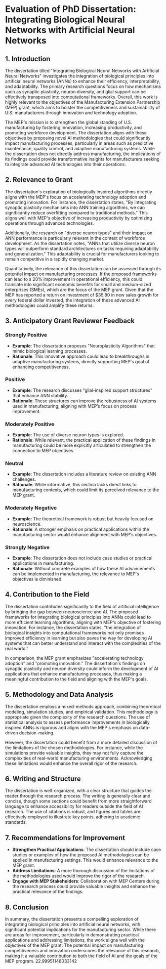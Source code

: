 # Evaluation of PhD Dissertation: Integrating Biological Neural Networks with Artificial Neural Networks

## 1. Introduction
The dissertation titled "Integrating Biological Neural Networks with Artificial Neural Networks" investigates the integration of biological principles into artificial neural networks (ANNs) to enhance their efficiency, interpretability, and adaptability. The primary research questions focus on how mechanisms such as synaptic plasticity, neuron diversity, and glial support can be effectively transposed into computational frameworks. Overall, this work is highly relevant to the objectives of the Manufacturing Extension Partnership (MEP) grant, which aims to bolster the competitiveness and sustainability of U.S. manufacturers through innovation and technology adoption.

The MEP's mission is to strengthen the global standing of U.S. manufacturing by fostering innovation, increasing productivity, and promoting workforce development. The dissertation aligns with these objectives by proposing novel AI methodologies that could significantly impact manufacturing processes, particularly in areas such as predictive maintenance, quality control, and adaptive manufacturing systems. While the dissertation does not directly address manufacturing, the implications of its findings could provide transformative insights for manufacturers seeking to integrate advanced AI technologies into their operations.

## 2. Relevance to Grant
The dissertation's exploration of biologically inspired algorithms directly aligns with the MEP's focus on accelerating technology adoption and promoting innovation. For instance, the dissertation states, "By integrating synaptic plasticity mechanisms into ANN training algorithms, we can significantly reduce overfitting compared to traditional methods." This aligns well with MEP's objective of increasing productivity by optimizing operations through advanced technologies.

Additionally, the research on "diverse neuron types" and their impact on ANN performance is particularly relevant in the context of workforce development. As the dissertation notes, "ANNs that utilize diverse neuron types will outperform standard architectures on tasks requiring adaptability and generalization." This adaptability is crucial for manufacturers looking to remain competitive in a rapidly changing market.

Quantitatively, the relevance of this dissertation can be assessed through its potential impact on manufacturing processes. If the proposed frameworks can lead to a 20% improvement in operational efficiency, this could translate into significant economic benefits for small and medium-sized enterprises (SMEs), which are the focus of the MEP grant. Given that the MEP has reported a return on investment of $35.80 in new sales growth for every federal dollar invested, the integration of these advanced AI methodologies could amplify these returns.

## 3. Anticipatory Grant Reviewer Feedback

### Strongly Positive
- **Example**: The dissertation proposes "Neuroplasticity Algorithms" that mimic biological learning processes.
- **Rationale**: This innovative approach could lead to breakthroughs in adaptive manufacturing systems, directly supporting MEP's goal of enhancing competitiveness.

### Positive
- **Example**: The research discusses "glial-inspired support structures" that enhance ANN stability.
- **Rationale**: These structures can improve the robustness of AI systems used in manufacturing, aligning with MEP’s focus on process improvement.

### Moderately Positive
- **Example**: The use of diverse neuron types is explored.
- **Rationale**: While relevant, the practical application of these findings in manufacturing could be more explicitly articulated to strengthen the connection to MEP objectives.

### Neutral
- **Example**: The dissertation includes a literature review on existing ANN challenges.
- **Rationale**: While informative, this section lacks direct links to manufacturing contexts, which could limit its perceived relevance to the MEP grant.

### Moderately Negative
- **Example**: The theoretical framework is robust but heavily focused on neuroscience.
- **Rationale**: A stronger emphasis on practical applications within the manufacturing sector would enhance alignment with MEP's objectives.

### Strongly Negative
- **Example**: The dissertation does not include case studies or practical applications in manufacturing.
- **Rationale**: Without concrete examples of how these AI advancements can be implemented in manufacturing, the relevance to MEP's objectives is diminished.

## 4. Contribution to the Field
The dissertation contributes significantly to the field of artificial intelligence by bridging the gap between neuroscience and AI. The proposed frameworks for integrating biological principles into ANNs could lead to more efficient learning algorithms, aligning with MEP's objective of fostering innovation. For instance, the dissertation states, "the integration of biological insights into computational frameworks not only promises improved efficiency in learning but also paves the way for developing AI systems that can better understand and interact with the complexities of the real world."

In comparison, the MEP grant emphasizes "accelerating technology adoption" and "promoting innovation." The dissertation's findings on synaptic plasticity and neuron diversity could inform the development of AI applications that enhance manufacturing processes, thus making a meaningful contribution to the field and aligning with the MEP's goals.

## 5. Methodology and Data Analysis
The dissertation employs a mixed-methods approach, combining theoretical modeling, simulation studies, and empirical validation. This methodology is appropriate given the complexity of the research questions. The use of statistical analysis to assess performance improvements in biologically inspired ANNs is rigorous and aligns with the MEP's emphasis on data-driven decision-making.

However, the dissertation could benefit from a more detailed discussion of the limitations of the chosen methodologies. For instance, while the simulations provide valuable insights, they may not fully capture the complexities of real-world manufacturing environments. Acknowledging these limitations would enhance the overall rigor of the research.

## 6. Writing and Structure
The dissertation is well-organized, with a clear structure that guides the reader through the research process. The writing is generally clear and concise, though some sections could benefit from more straightforward language to enhance accessibility for readers outside the field of AI research. The use of citations is robust, and figures and tables are effectively employed to illustrate key points, adhering to academic standards.

## 7. Recommendations for Improvement
- **Strengthen Practical Applications**: The dissertation should include case studies or examples of how the proposed AI methodologies can be applied in manufacturing settings. This would enhance relevance to the MEP grant.
- **Address Limitations**: A more thorough discussion of the limitations of the methodologies used would improve the rigor of the research.
- **Engage with MEP Stakeholders**: Collaboration with MEP Centers during the research process could provide valuable insights and enhance the practical relevance of the findings.

## 8. Conclusion
In summary, the dissertation presents a compelling exploration of integrating biological principles into artificial neural networks, with significant potential implications for the manufacturing sector. While there are areas for improvement, particularly in demonstrating practical applications and addressing limitations, the work aligns well with the objectives of the MEP grant. The potential impact on manufacturing competitiveness and innovation underscores the relevance of this research, making it a valuable contribution to both the field of AI and the goals of the MEP program. 22.99951148033142
